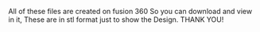 All of these files are created on fusion 360 So you can download and view in it, These are in stl format just to show the Design. THANK YOU!
